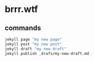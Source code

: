 # brrr.wtf

## commands
```bash
jekyll page "my new page"
jekyll post "my new post"
jekyll draft "my new draft"
jekyll publish _drafs/my-new-draft.md
```
